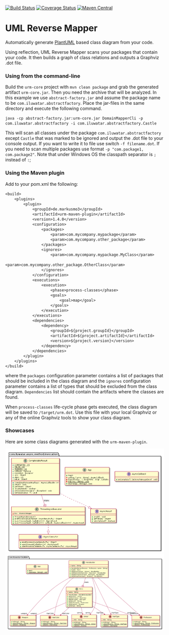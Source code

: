 [![Build Status](https://travis-ci.org/markusmo3/uml-reverse-mapper.svg?branch=master)](https://travis-ci.org/iluwatar/uml-reverse-mapper)
[![Coverage Status](https://coveralls.io/repos/markusmo3/uml-reverse-mapper/badge.svg?branch=master&service=github)](https://coveralls.io/github/markusmo3/uml-reverse-mapper?branch=master)
[![Maven Central](https://maven-badges.herokuapp.com/maven-central/de.markusmo3/urm-maven-plugin/badge.svg)](https://maven-badges.herokuapp.com/maven-central/de.markusmo3/urm-maven-plugin/)

UML Reverse Mapper
===========================

Automatically generate [PlantUML](http://www.plantuml.com/) based class diagram from your code.

Using reflection, UML Reverse Mapper scans your packages that contain your code. It then builds a graph of class relations and outputs a Graphviz .dot file.

### Using from the command-line

Build the `urm-core` project with `mvn clean package` and grab the generated artifact `urm-core.jar`. Then you need the archive that will be analyzed. In this example we use `abstract-factory.jar` and assume the package name to be `com.iluwatar.abstractfactory`. Place the jar-files in the same directory and execute the following command.

    java -cp abstract-factory.jar:urm-core.jar DomainMapperCli -p com.iluwatar.abstractfactory -i com.iluwatar.abstractfactory.Castle

This will scan all classes under the package `com.iluwatar.abstractfactory` except `Castle` that was marked to be ignored and output the .dot file to your console output. If you want to write it to file use switch `-f filename.dot`. If you need to scan multiple packages use format `-p "com.package1, com.package2"`. Note that under Windows OS the classpath separator is `;` instead of `:`;

### Using the Maven plugin

Add to your pom.xml the following:

	<build>
		<plugins>
			<plugin>
				<groupId>de.markusmo3</groupId>
				<artifactId>urm-maven-plugin</artifactId>
				<version>1.4.0</version>
				<configuration>
					<packages>
						<param>com.mycompany.mypackage</param>
						<param>com.mycompany.other_package</param>
					</packages>
					<ignores>
						<param>com.mycompany.mypackage.MyClass</param>
						<param>com.mycompany.other_package.OtherClass</param>
					</ignores>
				</configuration>
				<executions>
					<execution>
						<phase>process-classes</phase>
						<goals>
							<goal>map</goal>
						</goals>
					</execution>
				</executions>
				<dependencies>
					<dependency>
                        <groupId>${project.groupId}</groupId>
                        <artifactId>${project.artifactId}</artifactId>
                        <version>${project.version}</version>
					</dependency>
				</dependencies>
			</plugin>
		</plugins>
	</build>

where the `packages` configuration parameter contains a list of packages that should be included in the class diagram and
the `ignores` configuration parameter contains a list of types that should be excluded from the class diagram. `Dependencies` list should contain the artifacts where the classes are found.

When `process-classes` life-cycle phase gets executed, the class diagram will be saved to `/target/urm.dot`. Use this file with your local Graphviz or any of the online Graphviz tools to show your class diagram.

### Showcases

Here are some class diagrams generated with the `urm-maven-plugin`.

![Poison Pill](async-method-invocation.png "Async Method Invocation")
![Mediator](builder.png "Builder")
